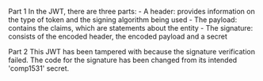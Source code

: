 Part 1
In the JWT, there are three parts:
    - A header: provides information on the type of token and the signing algorithm being used
    - The payload: contains the claims, which are statements about the entity
    - The signature: consists of the encoded header, the encoded payload and a secret

Part 2
This JWT has been tampered with because the signature verification failed. The code for the signature has been changed from its intended 'comp1531' secret. 